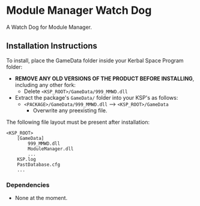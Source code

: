 # Module Manager Watch Dog

A Watch Dog for Module Manager.

## Installation Instructions

To install, place the GameData folder inside your Kerbal Space Program folder:

* **REMOVE ANY OLD VERSIONS OF THE PRODUCT BEFORE INSTALLING**, including any other fork:
	+ Delete `<KSP_ROOT>/GameData/999_MMWD.dll`
* Extract the package's `GameData/` folder into your KSP's as follows:
	+ `<PACKAGE>/GameData/999_MMWD.dll` --> `<KSP_ROOT>/GameData`
		- Overwrite any preexisting file.

The following file layout must be present after installation:

```
<KSP_ROOT>
	[GameData]
		999_MMWD.dll
		ModuleManager.dll
		...
	KSP.log
	PastDatabase.cfg
	...
```


### Dependencies

* None at the moment.
